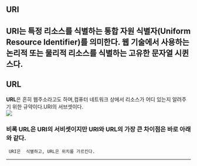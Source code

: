 ## URI
<b>URI</b>는 특정 리소스를 식별하는 <b>통합 자원 식별자(Uniform Resource Identifier)</b>를 의미한다. 웹 기술에서 사용하는 논리적 또는 물리적 리소스를 식별하는 고유한 문자열 시퀸스다.
---
## URL
<b>URL</b>은 흔히 웹주소라고도 하며,컴퓨터 네트워크 상에서 리소스가 어디 있는지 알려주기 위한 규약이다.URI의 서브셋이다.<br>
<img src="https://www.charlezz.com/wordpress/wp-content/uploads/2021/02/www.charlezz.com-uri-url-uri-url-768x768.png"><br>
<h3>비록 URL은 URI의 서비셋이지만 URI와 URL의 가장 큰 차이점은 바로 아래와 같다.</h3>

```
 URI은  식별하고, URL은 위치를 가르킨다.
```
---